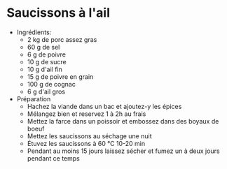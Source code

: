 # Saucissons à l'ail
* Ingrédients:
	* 2 kg de porc assez gras
	* 60 g de sel
	* 6 g de poivre
	* 10 g de sucre
	* 10 g d'ail fin
	* 15 g de poivre en grain
	* 100 g de cognac
	* 6 g d'ail gros
* Préparation
	* Hachez la viande dans un bac et ajoutez-y les épices
	* Mélangez bien et reservez 1 à 2h au frais
	* Mettez la farce dans un poissoir et embossez dans des boyaux de boeuf
	* Mettez les saucissons au séchage une nuit
	* Étuvez les saucissons à 60 °C 10-20 min
	* Pendant au moins 15 jours laissez sécher et fumez un à deux jours pendant ce temps

